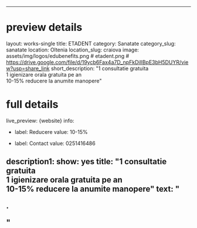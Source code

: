 
---
# preview details
layout: works-single
title:  ETADENT
category: Sanatate
category_slug: sanatate
location: Oltenia
location_slug: craiova
image: assets/img/logos/edubenefits.png # etadent.png  #  https://drive.google.com/file/d/19ycb6Fax4a7D_npFkDillBpE3bH5DUYR/view?usp=share_link
short_description: "1 consultatie gratuita <br> 1 igienizare orala gratuita pe an <br> 10-15% reducere la anumite manopere"

# full details
live_preview: {website}
info:
  - label: Reducere
    value: 10-15%

  - label: Contact
    value: 0251416486

description1:
  show: yes
  title:  "1 consultatie gratuita <br> 1 igienizare orala gratuita pe an <br> 10-15% reducere la anumite manopere"
  text: "<p>.</p>"
---

